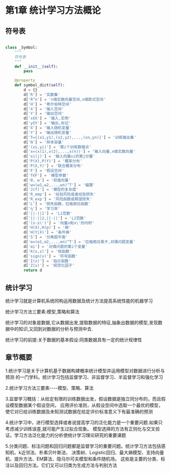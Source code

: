 # 第1章 统计学习方法概论

## 符号表

```python

class _Symbol:
    """
    符号表
    """
    def __init__(self):
        pass

    @property
    def symbol_dict(self):
        d = {}
        d['R'] = '实数集'
        d['R^n'] = 'n维实数向量空间,n维欧式空间'
        d['H'] = '希尔伯特空间'
        d['X'] = '输入空间'
        d['Y'] = '输出空间'
        d['x∈X'] = '输入,实例'
        d['y∈Y'] = '输出,标记'
        d['X'] = '输入随机变量'
        d['Y'] = '输出随机变量'
        d['T={(x1,y1),(x2,y2),...,(xn,yn)}'] = '训练输出集'
        d['N'] = '样本容量'
        d['(xi,yi)'] = '第i个训练数据点'
        d['x=(x(1),x(2),...,x(n))'] = '输入向量,n维实数向量'
        d['xi(j)'] = '输入向量xi的第j分量'
        d['P(X),P(Y)'] = '概率分布'
        d['P(X,Y)'] = '联合概率分布'
        d['F'] = '假设空间'
        d['f∈F'] = '模型参数'
        d['θ, w'] = '权值向量'
        d['w=(w1,w2,...,wn)^T'] = '偏置'
        d['J(f)'] = '模型的复杂度'
        d['R_emp'] = '经验风险或者经验损失'
        d['R_exp'] = '风险函数或期望损失'
        d['L'] = '损失函数，拉格朗日函数'
        d['η'] = '学习率'
        d['||·||1'] = 'L1范数'
        d['||·||2,||·||'] = 'L2范数'
        d['(x·x\')'] = '向量x和x\'的内积'
        d['H(X),H(p)'] = '熵'
        d['H(Y|X)'] = '条件熵'
        d['S'] = '分离超平面'
        d['α=(α1,α2,...,αn)^T'] = '拉格朗日乘子,对偶问题变量'
        d['αi'] = '对偶问题的第i个变量'
        d['K(x,z)'] = '核函数'
        d['sign(x)'] = '符号函数'
        d['I(x)'] = '指示函数'
        d['Z(x)'] = '规范化因子'
        return d

```

## 统计学习

统计学习就是计算机系统同构运用数据及统计方法提高系统性能的机器学习

统计学习方法三要素:模型,策略和算法

统计学习的对象是数据,它从数据出发,提取数据的特征,抽象出数据的模型,发现数据中的知识,又回到对数据的分析与预测中去.

统计学习的前提:关于数据的基本假设:同类数据具有一定的统计规律性

## 章节概要

1.统计学习是关于计算机基于数据构建概率统计模型并运用模型对数据进行分析与预测
的一门学科。统计学习包括监督学习、非监督学习、半监督学习和强化学习

2.统计学习方法三要素----模型、策略、算法

3.监督学习概括：从给定有限的训练数据出发，假设数据是独立同分布的，而且假设模型数据某个假设空间，
应用评价准则，从假设空间中选取一个最优的模型，使它对已给训练数据及未知测试数据在给定评价标准意义下有最准确的预测

4.统计学习中，进行模型选择或者说提高学习的泛化能力是一个重要问题.如果只考虑减少训练误差,就可能产生过拟合现象。
模型选择的方法有正则化与交叉验证。学习方法泛化能力的分析使统计学习理论研究的重要课题

5.分类问题、标注问题和回归问题都是监督学习的重要问题。统计学习方法包括感知机、k近邻法、朴素贝叶斯法、
决策树、Logistic回归、最大熵模型、支持向量机、提升方法、EM算法、隐马尔可夫模型和条件随机场。
这些是主要的分类、标注以及回归方法。它们又可以归类为生成方法与判别方法
